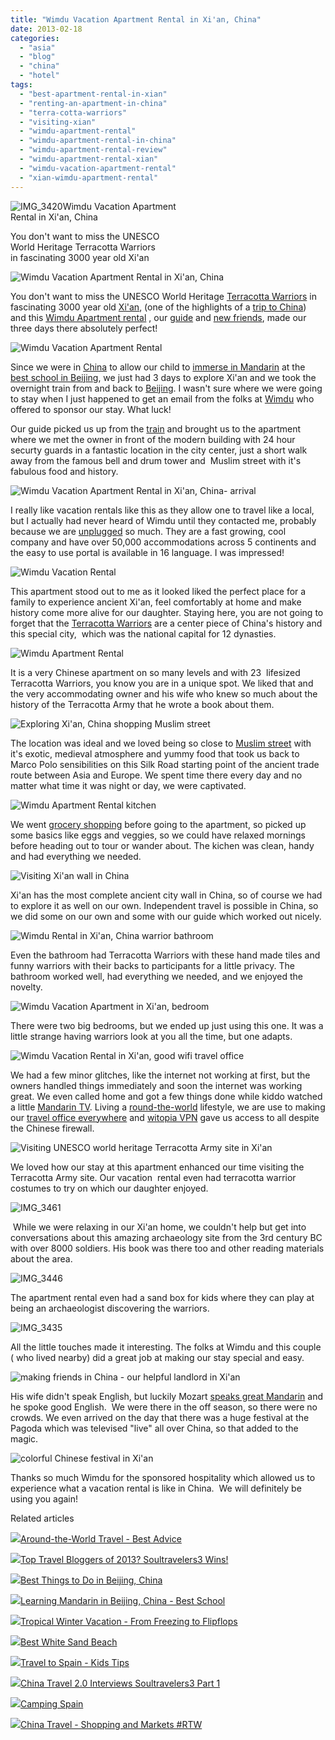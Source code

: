 ```yaml
---
title: "Wimdu Vacation Apartment Rental in Xi'an, China"
date: 2013-02-18
categories: 
  - "asia"
  - "blog"
  - "china"
  - "hotel"
tags: 
  - "best-apartment-rental-in-xian"
  - "renting-an-apartment-in-china"
  - "terra-cotta-warriors"
  - "visiting-xian"
  - "wimdu-apartment-rental"
  - "wimdu-apartment-rental-in-china"
  - "wimdu-apartment-rental-review"
  - "wimdu-apartment-rental-xian"
  - "wimdu-vacation-apartment-rental"
  - "xian-wimdu-apartment-rental"
---
```


![IMG_3420](https://pub-ac94b3f306b24c0dba4238943c97f2e1.r2.dev/6a00e5502a95078833017ee880b098970d.jpg)Wimdu Vacation Apartment  
Rental in Xi'an, China  
  
You don't want to miss the UNESCO  
World Heritage Terracotta Warriors  
in fascinating 3000 year old Xi'an

<!--more-->  
![Wimdu Vacation Apartment Rental in Xi'an, China](https://pub-ac94b3f306b24c0dba4238943c97f2e1.r2.dev/6a00e5502a95078833017c36ddcbe8970b.jpg)  
  
You don't want to miss the UNESCO World Heritage [Terracotta Warriors](http://soultravelers3new.local/2012/12/terracotta-army.html "terracotta warriors") in fascinating 3000 year old [Xi'an](http://soultravelers3new.local/2013/02/china-travel-20-interviews-soultravelers3-part-1.html "china travel xi'an and golden triangle"), (one of the highlights of a [trip to China](http://soultravelers3new.local/2012/11/china-travel-in-the-autumn.html "trip to China highlights"))  and this [Wimdu Apartment rental](http://www.wimdu.com/offers/AL4OARRT?path=xian&price_filter[max]=7&price_filter[min]=0&seo_path=%2Fxian "wiimdu apartment rental") , our [guide](http://www.chinatravel20.com/2012/06/04/my-xian-partner-is-ready-for-your-china-travel-2-0-tours/ "best guide for Xi'an, China") and [new friends](http://soultravelers3new.local/2012/12/making-friends-in-china-.html "making friends in China"), made our three days there absolutely perfect!  
  
![Wimdu Vacation Apartment Rental ](https://pub-ac94b3f306b24c0dba4238943c97f2e1.r2.dev/6a00e5502a95078833017c36de9ccc970b.jpg)  
  
Since we were in [China](http://soultravelers3new.local/2012/11/babies-in-beijing-china-travel-joy.html "travel to China") to allow our child to [immerse in Mandarin](http://soultravelers3new.local/2012/11/mandarin-immersion-in-china.html "immerse in mandarin in Beijing") at the [best school in Beijing](http://soultravelers3new.local/2013/01/learning-mandarin-in-beijing-china-best-school.html "learning Mandarin Beijing school"), we just had 3 days to explore Xi'an and we took the overnight train from and back to [Beijing](http://soultravelers3new.local/2013/01/best-things-to-do-in-beijing-china-.html "beijing - best things to do"). I wasn't sure where we were going to stay when I just happened to get an email from the folks at [Wimdu](http://www.wimdu.co.uk/ "wimdu apartment rentals") who offered to sponsor our stay. What luck!  
  
Our guide picked us up from the [train](http://soultravelers3new.local/2012/12/taking-the-fast-train-in-china.html "train china") and brought us to the apartment where we met the owner in front of the modern building with 24 hour securty guards in a fantastic location in the city center, just a short walk away from the famous bell and drum tower and  Muslim street with it's fabulous food and history.  
  
![Wimdu Vacation Apartment Rental in Xi'an, China- arrival](https://pub-ac94b3f306b24c0dba4238943c97f2e1.r2.dev/6a00e5502a95078833017ee881bb32970d.jpg)  
  
I really like vacation rentals like this as they allow one to travel like a local, but I actually had never heard of Wimdu until they contacted me, probably because we are [unplugged](http://soultravelers3new.local/2012/06/unplugged-todays-best-luxury-.html "unplugged - best luxury travel ") so much. They are a fast growing, cool company and have over 50,000 accommodations across 5 continents and the easy to use portal is available in 16 language. I was impressed!  
  
![Wimdu Vacation  Rental ](https://pub-ac94b3f306b24c0dba4238943c97f2e1.r2.dev/6a00e5502a95078833017c36de9e70970b.jpg)  
  
This apartment stood out to me as it looked liked the perfect place for a family to experience ancient Xi'an, feel comfortably at home and make history come more alive for our daughter. Staying here, you are not going to forget that the [Terracotta Warriors](http://en.wikipedia.org/wiki/Terracotta_Army "terracotta warriors") are a center piece of China's history and this special city,  which was the national capital for 12 dynasties.  
  
![Wimdu  Apartment Rental ](https://pub-ac94b3f306b24c0dba4238943c97f2e1.r2.dev/6a00e5502a95078833017d410de18e970c.jpg)  
  
It is a very Chinese apartment on so many levels and with 23  lifesized Terracotta Warriors, you know you are in a unique spot. We liked that and the very accommodating owner and his wife who knew so much about the history of the Terracotta Army that he wrote a book about them.  
  
![Exploring Xi'an, China shopping Muslim street](https://pub-ac94b3f306b24c0dba4238943c97f2e1.r2.dev/6a00e5502a95078833017ee881c390970d.jpg)  
  
The location was ideal and we loved being so close to [Muslim street](http://soultravelers3new.local/2012/12/china-travel-shopping-and-markets-rtw.html "muslim street Xi'an") with it's exotic, medieval atmosphere and yummy food that took us back to Marco Polo sensibilities on this Silk Road starting point of the ancient trade route between Asia and Europe. We spent time there every day and no matter what time it was night or day, we were captivated.  
  
![Wimdu  Apartment Rental kitchen](https://pub-ac94b3f306b24c0dba4238943c97f2e1.r2.dev/6a00e5502a95078833017c36dea039970b.jpg)  
  
We went [grocery shopping](http://soultravelers3new.local/2012/12/grocery-shopping-in-china.html "grocery shopping in China") before going to the apartment, so picked up some basics like eggs and veggies, so we could have relaxed mornings before heading out to tour or wander about. The kichen was clean, handy and had everything we needed.  
  
![Visiting Xi'an wall in China](https://pub-ac94b3f306b24c0dba4238943c97f2e1.r2.dev/6a00e5502a95078833017c36dea11b970b.jpg)  
  
Xi'an has the most complete ancient city wall in China, so of course we had to explore it as well on our own. Independent travel is possible in China, so we did some on our own and some with our guide which worked out nicely.  
  
![Wimdu Rental in Xi'an, China warrior bathroom](https://pub-ac94b3f306b24c0dba4238943c97f2e1.r2.dev/6a00e5502a95078833017ee881ca8f970d.jpg)  
  
Even the bathroom had Terracotta Warriors with these hand made tiles and funny warriors with their backs to participants for a little privacy. The bathroom worked well, had everything we needed, and we enjoyed the novelty.  
  
![Wimdu Vacation Apartment  in Xi'an, bedroom](https://pub-ac94b3f306b24c0dba4238943c97f2e1.r2.dev/6a00e5502a95078833017ee881cbce970d.jpg)  
  
There were two big bedrooms, but we ended up just using this one. It was a little strange having warriors look at you all the time, but one adapts.  
  
![Wimdu Vacation  Rental in Xi'an,  good wifi travel office](https://pub-ac94b3f306b24c0dba4238943c97f2e1.r2.dev/6a00e5502a95078833017ee881cc66970d.jpg)  
  
We had a few minor glitches, like the internet not working at first, but the owners handled things immediately and soon the internet was working great. We even called home and got a few things done while kiddo watched a little [Mandarin TV](http://soultravelers3new.local/2012/11/learning-mandarin-in-china-kids-tv-.html "mandarin TV learning Chinese"). Living a [round-the-world](http://soultravelers3new.local/2012/12/around-the-world-family-travel.html "round the world family travel") lifestyle, we are use to making our [travel office everywhere](http://soultravelers3new.local/2008/10/the-traveling-o.html "travel office everywhere") and [witopia VPN](http://soultravelers3new.local/2012/05/-secure-public-wifi-data-protection-and-travel-best-vpn-witopia-review.html "witopia vpn") gave us access to all despite the Chinese firewall.  
  
![Visiting UNESCO world heritage Terracotta Army site in Xi'an](https://pub-ac94b3f306b24c0dba4238943c97f2e1.r2.dev/6a00e5502a95078833017ee881ceda970d.jpg)  
  
We loved how our stay at this apartment enhanced our time visiting the Terracotta Army site. Our vacation  rental even had terracotta warrior costumes to try on which our daughter enjoyed.  
  
![IMG_3461](https://pub-ac94b3f306b24c0dba4238943c97f2e1.r2.dev/6a00e5502a95078833017d410dedb9970c.jpg)

 While we were relaxing in our Xi'an home, we couldn't help but get into conversations about this amazing archaeology site from the 3rd century BC with over 8000 soldiers. His book was there too and other reading materials about the area.

![IMG_3446](https://pub-ac94b3f306b24c0dba4238943c97f2e1.r2.dev/6a00e5502a95078833017ee881cddc970d.jpg)  
  
The apartment rental even had a sand box for kids where they can play at being an archaeologist discovering the warriors.  
  
![IMG_3435](https://pub-ac94b3f306b24c0dba4238943c97f2e1.r2.dev/6a00e5502a95078833017d410defb7970c.jpg)  
  
All the little touches made it interesting. The folks at Wimdu and this couple ( who lived nearby) did a great job at making our stay special and easy.  
  
![making friends in China - our helpful landlord in Xi'an](https://pub-ac94b3f306b24c0dba4238943c97f2e1.r2.dev/6a00e5502a95078833017c36deac98970b.jpg)  
  
His wife didn't speak English, but luckily Mozart [speaks great Mandarin](http://soultravelers3new.local/2012/06/why-learn-mandarin-in-tropical-asia-penang.html "speaks great Mandarin") and he spoke good English.  We were there in the off season, so there were no crowds. We even arrived on the day that there was a huge festival at the Pagoda which was televised "live" all over China, so that added to the magic.  
  
![colorful Chinese festival in Xi'an ](https://pub-ac94b3f306b24c0dba4238943c97f2e1.r2.dev/6a00e5502a95078833017c36dead2c970b.jpg)  
  
Thanks so much Wimdu for the sponsored hospitality which allowed us to experience what a vacation rental is like in China.  We will definitely be using you again!   
  

Related articles

[![](http://i.zemanta.com/133178306_80_80.jpg)](http://soultravelers3new.local/2012/12/-around-the-world-travel-best-advice.html)[Around-the-World Travel - Best Advice](http://soultravelers3new.local/2012/12/-around-the-world-travel-best-advice.html)

[![](http://i.zemanta.com/135568483_80_80.jpg)](http://soultravelers3new.local/2013/01/top-travel-bloggers-of-2013-soultravelers3-wins-.html)[Top Travel Bloggers of 2013? Soultravelers3 Wins!](http://soultravelers3new.local/2013/01/top-travel-bloggers-of-2013-soultravelers3-wins-.html)

[![](http://i.zemanta.com/136588189_80_80.jpg)](http://soultravelers3new.local/2013/01/best-things-to-do-in-beijing-china-.html)[Best Things to Do in Beijing, China](http://soultravelers3new.local/2013/01/best-things-to-do-in-beijing-china-.html)

[![](http://i.zemanta.com/141410675_80_80.jpg)](http://soultravelers3new.local/2013/01/learning-mandarin-in-beijing-china-best-school.html)[Learning Mandarin in Beijing, China - Best School](http://soultravelers3new.local/2013/01/learning-mandarin-in-beijing-china-best-school.html)

[![](http://i.zemanta.com/132755696_80_80.jpg)](http://soultravelers3new.local/2012/12/tropical-winter-vacation-from-freezing-to-flipflops.html)[Tropical Winter Vacation - From Freezing to Flipflops](http://soultravelers3new.local/2012/12/tropical-winter-vacation-from-freezing-to-flipflops.html)

[![](http://i.zemanta.com/135775485_80_80.jpg)](http://soultravelers3new.local/2013/01/best-white-sand-beach-.html)[Best White Sand Beach](http://soultravelers3new.local/2013/01/best-white-sand-beach-.html)

[![](http://i.zemanta.com/141156810_80_80.jpg)](http://soultravelers3new.local/2013/01/travel-to-spain-kids-tips.html)[Travel to Spain - Kids Tips](http://soultravelers3new.local/2013/01/travel-to-spain-kids-tips.html)

[![](http://i.zemanta.com/144788388_80_80.jpg)](http://soultravelers3new.local/2013/02/china-travel-20-interviews-soultravelers3-part-1.html)[China Travel 2.0 Interviews Soultravelers3 Part 1](http://soultravelers3new.local/2013/02/china-travel-20-interviews-soultravelers3-part-1.html)

[![](http://i.zemanta.com/137403788_80_80.jpg)](http://soultravelers3new.local/2013/01/camping-spain.html)[Camping Spain](http://soultravelers3new.local/2013/01/camping-spain.html)

[![](http://i.zemanta.com/134036425_80_80.jpg)](http://soultravelers3new.local/2012/12/china-travel-shopping-and-markets-rtw.html)[China Travel - Shopping and Markets #RTW](http://soultravelers3new.local/2012/12/china-travel-shopping-and-markets-rtw.html)
